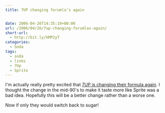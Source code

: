 ```yaml
---
title: 7UP changing forumla’s again


date: 2006-04-26T14:35:19+00:00
url: /2006/04/26/7up-changing-forumlas-again/
short-url:
  - http://bit.ly/hMP2yT
categories:
  - Soda
tags:
  - soda
  - links
  - 7Up
  - Sprite
---
```

I'm actually really pretty excited that <a href="http://www.bevnet.com/news/2006/04-20-2006-7UP_natural.asp?emc=intellicontact&#038;m=351904&#038;v=3924197&#038;l=26">7UP is changing their formula again</a>. I thought the change in the mid-90's to make it taste more like Sprite was a bad idea. Hopefully this will be a better change rather than a worse one.

Now if only they would switch back to sugar!